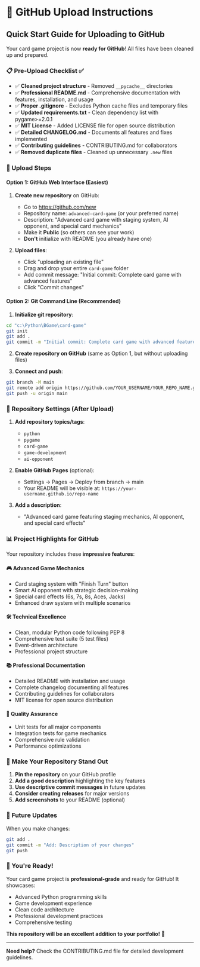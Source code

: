 # 🚀 GitHub Upload Instructions

## Quick Start Guide for Uploading to GitHub

Your card game project is now **ready for GitHub**! All files have been cleaned up and prepared.

### 📋 Pre-Upload Checklist ✅

- ✅ **Cleaned project structure** - Removed `__pycache__` directories
- ✅ **Professional README.md** - Comprehensive documentation with features, installation, and usage
- ✅ **Proper .gitignore** - Excludes Python cache files and temporary files
- ✅ **Updated requirements.txt** - Clean dependency list with pygame>=2.0.1
- ✅ **MIT License** - Added LICENSE file for open source distribution
- ✅ **Detailed CHANGELOG.md** - Documents all features and fixes implemented
- ✅ **Contributing guidelines** - CONTRIBUTING.md for collaborators
- ✅ **Removed duplicate files** - Cleaned up unnecessary `.new` files

### 🎯 Upload Steps

#### Option 1: GitHub Web Interface (Easiest)

1. **Create new repository** on GitHub:
   - Go to https://github.com/new
   - Repository name: `advanced-card-game` (or your preferred name)
   - Description: "Advanced card game with staging system, AI opponent, and special card mechanics"
   - Make it **Public** (so others can see your work)
   - **Don't** initialize with README (you already have one)

2. **Upload files**:
   - Click "uploading an existing file"
   - Drag and drop your entire `card-game` folder
   - Add commit message: "Initial commit: Complete card game with advanced features"
   - Click "Commit changes"

#### Option 2: Git Command Line (Recommended)

1. **Initialize git repository**:
```bash
cd "c:\Python\BGame\card-game"
git init
git add .
git commit -m "Initial commit: Complete card game with advanced features"
```

2. **Create repository on GitHub** (same as Option 1, but without uploading files)

3. **Connect and push**:
```bash
git branch -M main
git remote add origin https://github.com/YOUR_USERNAME/YOUR_REPO_NAME.git
git push -u origin main
```

### 🎨 Repository Settings (After Upload)

1. **Add repository topics/tags**:
   - `python`
   - `pygame`
   - `card-game`
   - `game-development`
   - `ai-opponent`

2. **Enable GitHub Pages** (optional):
   - Settings → Pages → Deploy from branch → main
   - Your README will be visible at: `https://your-username.github.io/repo-name`

3. **Add a description**:
   - "Advanced card game featuring staging mechanics, AI opponent, and special card effects"

### 📊 Project Highlights for GitHub

Your repository includes these **impressive features**:

#### 🎮 **Advanced Game Mechanics**
- Card staging system with "Finish Turn" button
- Smart AI opponent with strategic decision-making
- Special card effects (6s, 7s, 8s, Aces, Jacks)
- Enhanced draw system with multiple scenarios

#### 🛠️ **Technical Excellence**
- Clean, modular Python code following PEP 8
- Comprehensive test suite (5 test files)
- Event-driven architecture
- Professional project structure

#### 📚 **Professional Documentation**
- Detailed README with installation and usage
- Complete changelog documenting all features
- Contributing guidelines for collaborators
- MIT license for open source distribution

#### 🧪 **Quality Assurance**
- Unit tests for all major components
- Integration tests for game mechanics
- Comprehensive rule validation
- Performance optimizations

### 🌟 Make Your Repository Stand Out

1. **Pin the repository** on your GitHub profile
2. **Add a good description** highlighting the key features
3. **Use descriptive commit messages** in future updates
4. **Consider creating releases** for major versions
5. **Add screenshots** to your README (optional)

### 🔄 Future Updates

When you make changes:
```bash
git add .
git commit -m "Add: Description of your changes"
git push
```

### 🎉 You're Ready!

Your card game project is **professional-grade** and ready for GitHub! It showcases:
- Advanced Python programming skills
- Game development experience
- Clean code architecture
- Professional development practices
- Comprehensive testing

**This repository will be an excellent addition to your portfolio!** 🚀

---

**Need help?** Check the CONTRIBUTING.md file for detailed development guidelines.